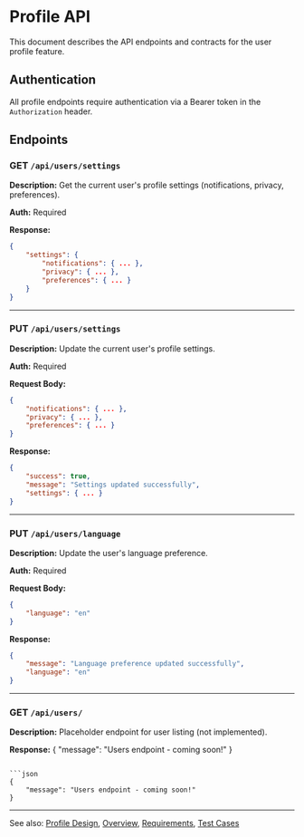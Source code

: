 
# Profile API

This document describes the API endpoints and contracts for the user profile feature.

## Authentication
All profile endpoints require authentication via a Bearer token in the `Authorization` header.

## Endpoints

### GET `/api/users/settings`
**Description:** Get the current user's profile settings (notifications, privacy, preferences).

**Auth:** Required

**Response:**
```json
{
	"settings": {
		"notifications": { ... },
		"privacy": { ... },
		"preferences": { ... }
	}
}
```

---

### PUT `/api/users/settings`
**Description:** Update the current user's profile settings.

**Auth:** Required

**Request Body:**
```json
{
	"notifications": { ... },
	"privacy": { ... },
	"preferences": { ... }
}
```

**Response:**
```json
{
	"success": true,
	"message": "Settings updated successfully",
	"settings": { ... }
}
```

---

### PUT `/api/users/language`
**Description:** Update the user's language preference.

**Auth:** Required

**Request Body:**
```json
{
	"language": "en"
}
```

**Response:**
```json
{
	"message": "Language preference updated successfully",
	"language": "en"
}
```

---

### GET `/api/users/`
**Description:** Placeholder endpoint for user listing (not implemented).

**Response:**
{
	"message": "Users endpoint - coming soon!"
}
```

```json
{
	"message": "Users endpoint - coming soon!"
}
```

---

See also: [Profile Design](design.md), [Overview](overview.md), [Requirements](requirements.md), [Test Cases](test.md)
